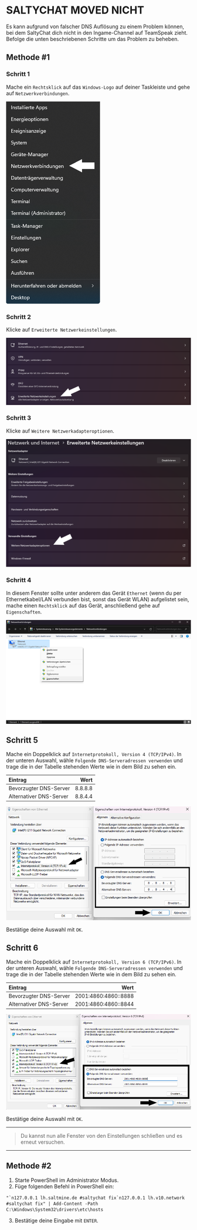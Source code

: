 # SALTYCHAT MOVED NICHT

<Badge type="warning" text="Sollte die hier beschriebene Lösung nicht funktionieren wende dich an unseren Support."/>

Es kann aufgrund von falscher DNS Auflösung zu einem Problem können, bei dem SaltyChat dich nicht in den Ingame-Channel auf TeamSpeak zieht. Befolge die unten beschriebenen Schritte um das Problem zu beheben.

## Methode #1

### Schritt 1

Mache ein `Rechtsklick` auf das `Windows-Logo` auf deiner Taskleiste und gehe auf `Netzwerkverbindungen`.

![SaltyChat DNS #1](../../assets/saltychat-dns-one.png)

### Schritt 2

Klicke auf `Erweiterte Netzwerkeinstellungen`.

![SaltyChat DNS #2](../../assets/saltychat-dns-two.png)

### Schritt 3

Klicke auf `Weitere Netzwerkadapteroptionen`.

![SaltyChat DNS #3](../../assets/saltychat-dns-three.png)

### Schritt 4

In diesem Fenster sollte unter anderem das Gerät `Ethernet` (wenn du per Ethernetkabel/LAN verbunden bist, sonst das Gerät WLAN) aufgelistet sein, mache einen `Rechtsklick` auf das Gerät, anschließend gehe auf `Eigenschaften`.

![SaltyChat DNS #4](../../assets/saltychat-dns-four.png)

## Schritt 5

Mache ein Doppelklick auf `Internetprotokoll, Version 4 (TCP/IPv4)`. In der unteren Auswahl, wähle `Folgende DNS-Serveradressen verwenden` und trage die in der Tabelle stehenden Werte wie in dem Bild zu sehen ein.

| Eintrag                 |    Wert |
| :---------------------- | ------: |
| Bevorzugter DNS-Server  | 8.8.8.8 |
| Alternativer DNS-Server | 8.8.4.4 |

![SaltyChat DNS #5](../../assets/saltychat-dns-five.png)

Bestätige deine Auswahl mit `OK`.

## Schritt 6

Mache ein Doppelklick auf `Internetprotokoll, Version 6 (TCP/IPv6)`. In der unteren Auswahl, wähle `Folgende DNS-Serveradressen verwenden` und trage die in der Tabelle stehenden Werte wie in dem Bild zu sehen ein.

| Eintrag                 |                 Wert |
| :---------------------- | -------------------: |
| Bevorzugter DNS-Server  | 2001:4860:4860::8888 |
| Alternativer DNS-Server | 2001:4860:4860::8844 |

![SaltyChat DNS #6](../../assets/saltychat-dns-six.png)

Bestätige deine Auswahl mit `OK`.

----

> Du kannst nun alle Fenster von den Einstellungen schließen und es erneut versuchen.

----

## Methode #2
<Badge type="tip" text="Für Experten."/>
<Badge type="warning" text="Danke an miles_morales_1610 für diese Variante."/>

1. Starte PowerShell im Administrator Modus.
2. Füge folgenden Befehl in PowerShell ein: 
````
"`n127.0.0.1 lh.saltmine.de #saltychat fix`n127.0.0.1 lh.v10.network #saltychat fix" | Add-Content -Path C:\Windows\System32\drivers\etc\hosts
````
3. Bestätige deine Eingabe mit `ENTER`.
